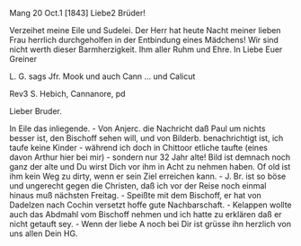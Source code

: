 
 Mang 20 Oct.1 [1843]
Liebe2 Brüder!

Verzeihet meine Eile und Sudelei. Der Herr hat heute Nacht meiner lieben Frau herrlich durchgeholfen in der Entbindung eines Mädchens! Wir sind nicht werth dieser Barmherzigkeit. Ihm aller Ruhm und Ehre.
 In Liebe
 Euer Greiner

L. G. sags Jfr. Mook und auch Cann ... und Calicut



Rev3 S. Hebich, Cannanore, pd

Lieber Bruder.

In Eile das inliegende. - Von Anjerc. die Nachricht daß Paul um nichts besser ist, den Bischoff sehen will, und von Bilderb. benachrichtigt ist, ich taufe keine Kinder - während ich doch in Chittoor etliche taufte (eines davon Arthur hier bei mir) - sondern nur 32 Jahr alte! Bild ist demnach noch ganz der alte und Du wirst Dich vor ihm in Acht zu nehmen haben. Of old ist ihm kein Weg zu dirty, wenn er sein Ziel erreichen kann. - J. Br. ist so böse und ungerecht gegen die Christen, daß ich vor der Reise noch einmal hinaus muß nächsten Freitag. - Speißte mit dem Bischoff, er hat von Dadelzen nach Cochin versetzt hoffe gute Nachbarschaft. - Kelappen wollte auch das Abdmahl vom Bischoff nehmen und ich hatte zu erklären daß er nicht getauft sey. - Wenn der liebe A noch bei Dir ist grüsse ihn herzlich von uns allen
 Dein HG.

